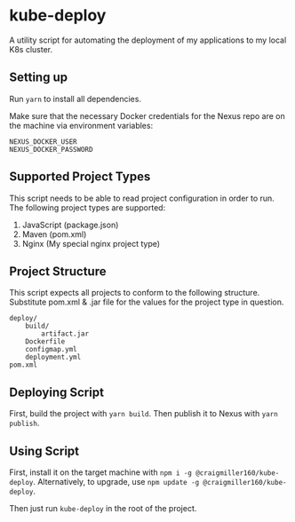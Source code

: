 # kube-deploy

A utility script for automating the deployment of my applications to my local K8s cluster.

## Setting up

Run `yarn` to install all dependencies.

Make sure that the necessary Docker credentials for the Nexus repo are on the machine via environment variables:

```
NEXUS_DOCKER_USER
NEXUS_DOCKER_PASSWORD
```

## Supported Project Types

This script needs to be able to read project configuration in order to run. The following project types are supported:

1. JavaScript (package.json)
1. Maven (pom.xml)
1. Nginx (My special nginx project type)

## Project Structure

This script expects all projects to conform to the following structure. Substitute pom.xml & .jar file for the values for the project type in question.

```
deploy/
    build/
        artifact.jar
    Dockerfile
    configmap.yml
    deployment.yml
pom.xml
```

## Deploying Script

First, build the project with `yarn build`. Then publish it to Nexus with `yarn publish`.

## Using Script

First, install it on the target machine with `npm i -g @craigmiller160/kube-deploy`. Alternatively, to upgrade, use `npm update -g @craigmiller160/kube-deploy`.

Then just run `kube-deploy` in the root of the project.